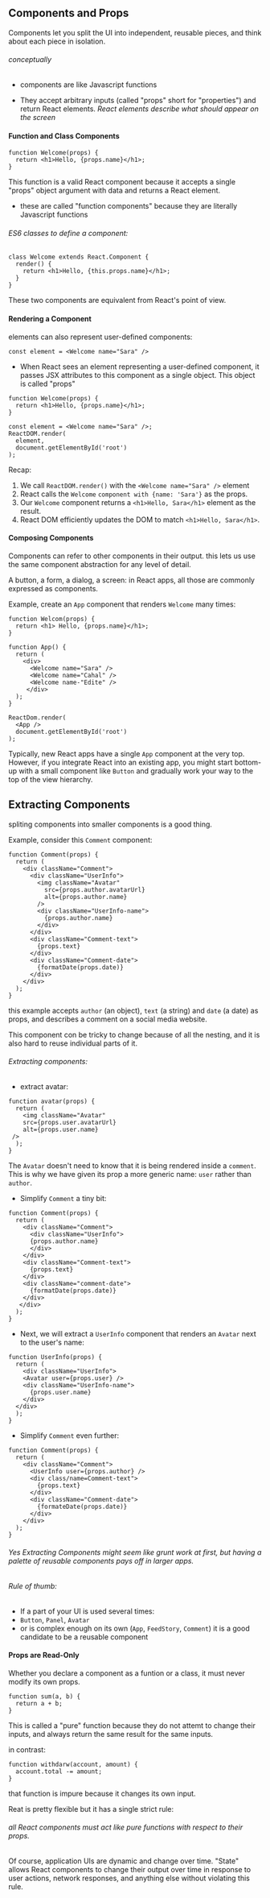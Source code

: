 ## Components and Props

Components let you split the UI into independent, reusable pieces, and think about each piece in isolation.

###### conceptually
- components are like Javascript functions

- They accept arbitrary inputs (called "props" short for "properties") and return React elements.
*React elements describe what should appear on the screen*

#### Function and Class Components

```
function Welcome(props) {
  return <h1>Hello, {props.name}</h1>;
}
```
This function is a valid React component because it accepts a single "props" object argument with data and returns a React element. 
- these are called "function components" because they are literally Javascript functions

###### ES6 classes to define a component:

```
class Welcome extends React.Component {
  render() {
    return <h1>Hello, {this.props.name}</h1>;
  }
}
```
These two components are equivalent from React's point of view.

#### Rendering a Component

elements can also represent user-defined components:
```
const element = <Welcome name="Sara" />
```
- When React sees an element representing a user-defined component, it passes JSX attributes to this component as a single object. This object is called "props"

```
function Welcome(props) {
  return <h1>Hello, {props.name}</h1>;
}

const element = <Welcome name="Sara" />;
ReactDOM.render(
  element,
  document.getElementById('root')
);
```
Recap:

1. We call `ReactDOM.render()` with the `<Welcome name="Sara" />` element
2. React calls the `Welcome` `component with {name: 'Sara'}` as the props.
3. Our `Welcome` component returns a `<h1>Hello, Sara</h1>` element as the result.
4. React DOM efficiently updates the DOM to match `<h1>Hello, Sara</h1>`.

#### Composing Components

Components can refer to other components in their output. this lets us use the same component abstraction for any level of detail. 

A button, a form, a dialog, a screen: in React apps, all those are commonly expressed as components.

Example, create an `App` component that renders `Welcome` many times:
```
function Welcom(props) {
  return <h1> Hello, {props.name}</h1>;
}

function App() {
  return (
    <div>
      <Welcome name="Sara" />
      <Welcome name="Cahal" />
      <Welcome name-"Edite" />
     </div>
  );
}

ReactDom.render(
  <App />
  document.getElementById('root')
);
```
Typically, new React apps have a single `App` component at the very top. 
However, if you integrate React into an existing app, you might start bottom-up with a small component like `Button` and gradually work your way to the top of the view hierarchy.

## Extracting Components

spliting components into smaller components is a good thing.

Example, consider this `Comment` component:
```
function Comment(props) {
  return (
    <div className="Comment">
      <div className="UserInfo">
        <img className="Avatar"
          src={props.author.avatarUrl}
          alt={props.author.name}
        />
        <div className="UserInfo-name">
          {props.author.name}
        </div>
      </div>
      <div className="Comment-text">
        {props.text}
      </div>
      <div className="Comment-date">
        {formatDate(props.date)}
      </div>
    </div>
  );
}
```
this example accepts `author` (an object), `text` (a string) and `date` (a date) as props, and describes a comment on a social media website.

This component con be tricky to change because of all the nesting, and it is also hard to reuse individual parts of it. 

###### Extracting components:
- extract avatar:
```
function avatar(props) {
  return (
    <img className="Avatar"
    src={props.user.avatarUrl}
    alt={props.user.name}
 />
  );
}
```
The `Avatar` doesn't need to know that it is being rendered inside a `comment`. This is why we have given its prop a more generic name: `user` rather than `author`.

- Simplify `Comment` a tiny bit:
```
function Comment(props) {
  return (
    <div className="Comment">
      <div className="UserInfo">
      {props.author.name}
      </div>
    </div>
    <div className="Comment-text">
      {props.text}
    </div>
    <div className="comment-date">
      {formatDate(props.date)}
    </div>
   </div>
  );
}
```

- Next, we will extract a `UserInfo` component that renders an `Avatar` next to the user's name:
```
function UserInfo(props) {
  return (
    <div className="UserInfo">
    <Avatar user={props.user} />
    <div className="UserInfo-name">
      {props.user.name}
    </div>
  </div>
  );
}
```

- Simplify `Comment` even further:
```
function Comment(props) {
  return (
    <div className="Comment">
      <UserInfo user={props.author} />
      <div class/name=Comment-text">
        {props.text}
      </div>
      <div className="Comment-date">
        {formateDate(props.date)}
      </div>
    </div>
  );
}
```
###### Yes Extracting Components might seem like grunt work at first, but having a palette of reusable components pays off in larger apps.

###### Rule of thumb:
- If a part of your UI is used several times:
- `Button`, `Panel`, `Avatar`
- or is complex enough on its own (`App`, `FeedStory`, `Comment`) it is a good candidate to be a reusable component

#### Props are Read-Only

Whether you declare a component as a funtion or a class, it must never modify its own props. 

```
function sum(a, b) {
  return a + b;
}
```
This is called a "pure" function because they do not attemt to change their inputs, and always return the same result for the same inputs.

in contrast:
```
function withdarw(account, amount) {
  account.total -= amount;
}
```
that function is impure because it changes its own input.

Reat is pretty flexible but it has a single strict rule:
###### all React components must act like pure functions with respect to their props.

Of course, application UIs are dynamic and change over time. "State" allows React components to change their output over time in response to user actions, network responses, and anything else without violating this rule.
